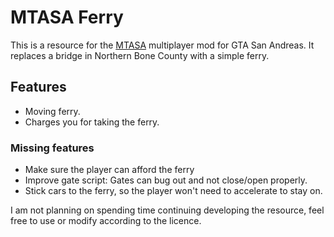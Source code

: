 # MTASA Ferry

This is a resource for the [MTASA](https://mtasa.com/) multiplayer mod for GTA San Andreas. It replaces a bridge in Northern Bone County with a simple ferry.

## Features

* Moving ferry.
* Charges you for taking the ferry.

### Missing features

* Make sure the player can afford the ferry
* Improve gate script: Gates can bug out and not close/open properly.
* Stick cars to the ferry, so the player won't need to accelerate to stay on.

I am not planning on spending time continuing developing the resource, feel free to use or modify according to the licence.

